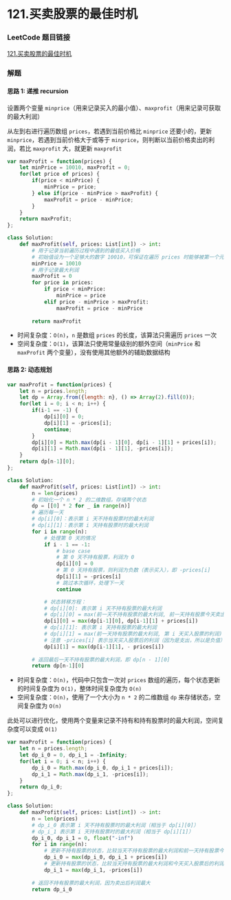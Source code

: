 # 121.买卖股票的最佳时机

### LeetCode 题目链接

[121.买卖股票的最佳时机](https://leetcode.cn/problems/best-time-to-buy-and-sell-stock/)

### 解题

#### 思路 1: 递推 recursion

设置两个变量 `minprice`（用来记录买入的最小值）、`maxprofit`（用来记录可获取的最大利润）

从左到右进行遍历数组 `prices`，若遇到当前价格比 `minprice` 还要小的，更新 `minprice`，若遇到当前价格大于或等于 `minprice`，则判断以当前价格卖出的利润，若比 `maxprofit` 大，就更新 `maxprofit`

```js
var maxProfit = function(prices) {
    let minPrice = 10010, maxProfit = 0;
    for(let price of prices) {
        if(price < minPrice) {
            minPrice = price;
        } else if(price - minPrice > maxProfit) {
            maxProfit = price - minPrice;
        }
    }
    return maxProfit;
};
```
```python
class Solution:
    def maxProfit(self, prices: List[int]) -> int:
        # 用于记录当前遍历过程中遇到的最低买入价格
        # 初始值设为一个足够大的数字 10010，可保证在遍历 prices 时能够被第一个元素更新
        minPrice = 10010
        # 用于记录最大利润
        maxProfit = 0
        for price in prices:
            if price < minPrice:
                minPrice = price
            elif price - minPrice > maxProfit:
                maxProfit = price - minPrice
        
        return maxProfit
```
- 时间复杂度：`O(n)`，`n` 是数组 `prices` 的长度，该算法只需遍历 `prices` 一次
- 空间复杂度：`O(1)`，该算法只使用常量级别的额外空间（`minPrice` 和 `maxProfit` 两个变量），没有使用其他额外的辅助数据结构

#### 思路 2: 动态规划

```js
var maxProfit = function(prices) {
    let n = prices.length;
    let dp = Array.from({length: n}, () => Array(2).fill(0));
    for(let i = 0; i < n; i++) {
        if(i-1 == -1) {
            dp[i][0] = 0;
            dp[i][1] = -prices[i];
            continue;
        }
        dp[i][0] = Math.max(dp[i - 1][0], dp[i - 1][1] + prices[i]);
        dp[i][1] = Math.max(dp[i - 1][1], -prices[i]);
    }
    return dp[n-1][0];
};
```
```python
class Solution:
    def maxProfit(self, prices: List[int]) -> int:
        n = len(prices)
        # 初始化一个 n * 2 的二维数组，存储两个状态
        dp = [[0] * 2 for _ in range(n)]
        # 遍历每一天
        # dp[i][0]：表示第 i 天不持有股票时的最大利润
        # dp[i][1]：表示第 i 天持有股票时的最大利润
        for i in range(n):
            # 处理第 0 天的情况
            if i - 1 == -1:
                # base case
                # 第 0 天不持有股票，利润为 0
                dp[i][0] = 0
                # 第 0 天持有股票，则利润为负数（表示买入），即 -prices[i]
                dp[i][1] = -prices[i]
                # 跳过本次循环，处理下一天
                continue

            # 状态转移方程：
            # dp[i][0]: 表示第 i 天不持有股票的最大利润
            # dp[i][0] = max(前一天不持有股票的最大利润, 前一天持有股票今天卖出股票的最大利润)
            dp[i][0] = max(dp[i-1][0], dp[i-1][1] + prices[i])
            # dp[i][1]: 表示第 i 天持有股票的最大利润
            # dp[i][1] = max(前一天持有股票的最大利润, 第 i 天买入股票的利润)
            # 注意 -prices[i] 表示当天买入股票后的利润（因为是支出，所以是负值）
            dp[i][1] = max(dp[i-1][1], - prices[i])
        
        # 返回最后一天不持有股票的最大利润，即 dp[n - 1][0]
        return dp[n-1][0]
```
- 时间复杂度：`O(n)`，代码中只包含一次对 `prices` 数组的遍历，每个状态更新的时间复杂度为 `O(1)`，整体时间复杂度为 `O(n)`
- 空间复杂度：`O(n)`，使用了一个大小为 `n * 2` 的二维数组 `dp` 来存储状态，空间复杂度为 `O(n)`

此处可以进行优化，使用两个变量来记录不持有和持有股票时的最大利润，空间复杂度可以变成 `O(1)`

```js
var maxProfit = function(prices) {
    let n = prices.length;
    let dp_i_0 = 0, dp_i_1 = -Infinity;
    for(let i = 0; i < n; i++) {
        dp_i_0 = Math.max(dp_i_0, dp_i_1 + prices[i]);
        dp_i_1 = Math.max(dp_i_1, -prices[i]);
    }
    return dp_i_0;
};
```
```python
class Solution:
    def maxProfit(self, prices: List[int]) -> int:
        n = len(prices)
        # dp_i_0 表示第 i 天不持有股票时的最大利润（相当于 dp[i][0]）
        # dp_i_1 表示第 i 天持有股票时的最大利润（相当于 dp[i][1]）
        dp_i_0, dp_i_1 = 0, float("-inf")
        for i in range(n):
            # 更新不持有股票的状态，比较当天不持有股票的最大利润和前一天持有股票今天卖出的利润
            dp_i_0 = max(dp_i_0, dp_i_1 + prices[i])
            # 更新持有股票的状态，比较当天持有股票的最大利润和今天买入股票后的利润（注：只能买一次，取 -prices[i]）
            dp_i_1 = max(dp_i_1, -prices[i])
        
        # 返回不持有股票的最大利润，因为卖出后利润最大
        return dp_i_0
```